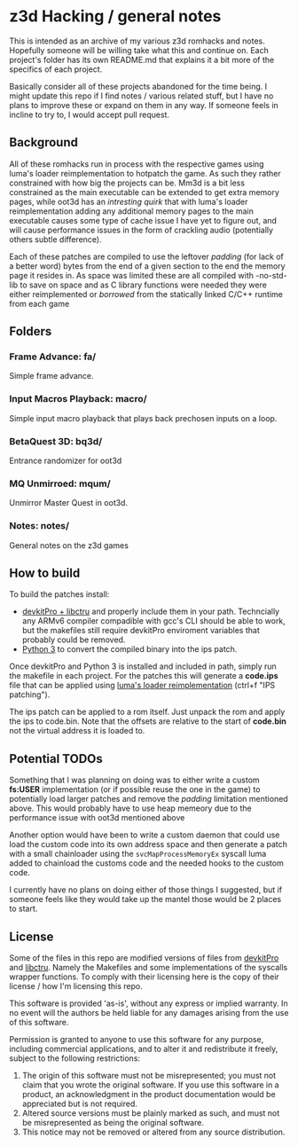 # z3d Hacking / general notes
This is intended as an archive of my various z3d romhacks and notes. Hopefully someone will be willing take what this and continue on. Each project's folder has its own README.md that explains it a bit more of the specifics of each project.

Basically consider all of these projects abandoned for the time being. I might update this repo if I find notes / various related stuff, but I have no plans to improve these or expand on them in any way. If someone feels in incline to try to, I would accept pull request.

## Background
All of these romhacks run in process with the respective games using luma's loader reimplementation to hotpatch the game. As such they rather constrained with how big the projects can be. Mm3d is a bit less constrained as the main executable can be extended to get extra memory pages, while oot3d has an *intresting quirk* that with luma's loader reimplementation adding any additional memory pages to the main executable causes some type of cache issue I have yet to figure out, and will cause performance issues in the form of crackling audio (potentially others subtle difference).

Each of these patches are compiled to use the leftover *padding* (for lack of a better word) bytes from the end of a given section to the end the memory page it resides in. As space was limited these are all compiled with -no-std-lib to save on space and as C library functions were needed they were either reimplemented or *borrowed* from the statically linked C/C++ runtime from each game



## Folders

### Frame Advance: fa/
Simple frame advance.

### Input Macros Playback: macro/
Simple input macro playback that plays back prechosen inputs on a loop.


### BetaQuest 3D: bq3d/
Entrance randomizer for oot3d

### MQ Unmirroed: mqum/
Unmirror Master Quest in oot3d.

### Notes: notes/
General notes on the z3d games

## How to build
To build the patches install:
- [devkitPro + libctru](https://devkitpro.org/wiki/Getting_Started) and properly include them in your path. Techncially any ARMv6 compiler compadible with gcc's CLI should be able to work, but the makefiles still require devkitPro enviroment variables that probably could be removed.
- [Python 3](https://www.python.org/downloads/) to convert the compiled binary into the ips patch.

Once devkitPro and Python 3 is installed and included in path, simply run the makefile in each project. For the patches this will generate a **code.ips** file that can be applied using [luma's loader reimplementation](https://github.com/AuroraWright/Luma3DS/wiki/Optional-features#IPS%20patching) (ctrl+f "IPS patching").

The ips patch can be applied to a rom itself. Just unpack the rom and apply the ips to code.bin. Note that the offsets are relative to the start of **code.bin** not the virtual address it is loaded to.

## Potential TODOs
Something that I was planning on doing was to either write a custom **fs:USER** implementation (or if possible reuse the one in the game) to potentially load larger patches and remove the *padding* limitation mentioned above. This would probably have to use heap memeory due to the performance issue with oot3d mentioned above

Another option would have been to write a custom daemon that could use load the custom code into its own address space and then generate a patch with a small chainloader using the ```svcMapProcessMemoryEx``` syscall luma added to chainload the customs code and the needed hooks to the custom code.

I currently have no plans on doing either of those things I suggested, but if someone feels like they would take up the mantel those would be 2 places to start.


## License

 Some of the files in this repo are modified versions of files from [devkitPro](https://devkitpro.org/wiki/Getting_Started) and [libctru](https://github.com/smealum/ctrulib). Namely the Makefiles and some implementations of the syscalls wrapper functions. To comply with their licensing here is the copy of their license / how I'm licensing this repo.

  This software is provided 'as-is', without any express or implied
  warranty.  In no event will the authors be held liable for any
  damages arising from the use of this software.

  Permission is granted to anyone to use this software for any
  purpose, including commercial applications, and to alter it and
  redistribute it freely, subject to the following restrictions:

  1. The origin of this software must not be misrepresented; you
     must not claim that you wrote the original software. If you use
     this software in a product, an acknowledgment in the product
     documentation would be appreciated but is not required.
  2. Altered source versions must be plainly marked as such, and
     must not be misrepresented as being the original software.
  3. This notice may not be removed or altered from any source
     distribution.